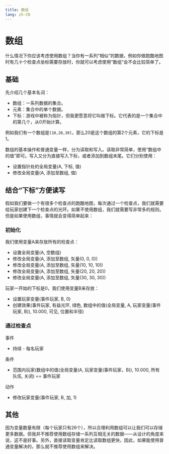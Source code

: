```yaml
---
title: 数组
lang: zh-CN
---
```


# 数组

什么情况下你应该考虑使用数组？当你有一系列“相似”的数据，例如你做跑酷地图时有几十个检查点坐标需要存放时，你就可以考虑使用“数组”会不会比较简单了。

## 基础

先介绍几个基本名词：
* 数组：一系列数据的集合。
* 元素：集合中的单个数据。
* 下标：游戏中被称为指针，但我更愿意将它叫做下标。它代表的是一个集合中的第几个，从0开始计算。

例如我们有一个数组是`[10,20,30]`，那么20是这个数组的第2个元素，它的下标是1。

数组的基本操作和普通变量一样，分为读取和写入。读取非常简单，使用“数组中的值”即可。写入又分为直接写入下标，或者添加到数组末尾。它们分别使用：

* 设置指针处的全局变量(A, 下标, 值)
* 修改全局变量(A, 添加至数组, 值)

## 结合“下标”方便读写

假如我们要做一个有很多个检查点的跑酷地图，每次通过一个检查点，我们就需要给玩家创建下一个检查点的光环。如果不使用数组，我们就需要写非常多的规则。但是如果使用数组，事情就会变得简单起来：

### 初始化

我们使用变量A来存放所有的检查点：

* 设置全局变量(A, 空数组)
* 修改全局变量(A, 添加至数组, 矢量(0, 0, 0))
* 修改全局变量(A, 添加至数组, 矢量(10, 10, 10))
* 修改全局变量(A, 添加至数组, 矢量(20, 20, 20))
* 修改全局变量(A, 添加至数组, 矢量(30, 30, 30))

玩家一开始的下标是0，我们使用变量B来存放：
* 设置玩家变量(事件玩家, B, 0)
* 创建效果(事件玩家, 有益光环, 绿色, 数组中的值(全局变量, A, 玩家变量(事件玩家, B)), 10.000, 可见, 位置和半径)

### 通过检查点

事件
* 持续 - 每名玩家

条件
* 范围内玩家(数组中的值(全局变量(A, 玩家变量(事件玩家，B)), 10.000, 所有队伍, 关闭) == 事件玩家

动作
* 修改玩家变量(事件玩家, B, 加, 1)

## 其他

因为变量数量有限（每个玩家只有26个），所以合理利用数组可以让我们可以存储更多数据。但我并不推荐使用数组存储一系列互相无关的数据——从设计的角度来说，这不是好事。另外，直接读取变量肯定比读取数组更快，因此，如果能使用普通变量解决的，那么就不推荐使用数组来解决。